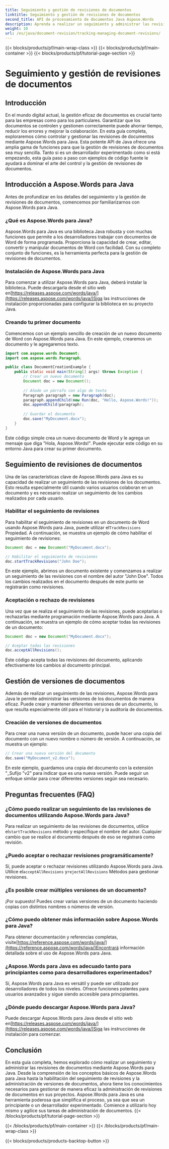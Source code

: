 ```yaml
---
title: Seguimiento y gestión de revisiones de documentos
linktitle: Seguimiento y gestión de revisiones de documentos
second_title: API de procesamiento de documentos Java Aspose.Words
description: Aprenda a realizar un seguimiento y administrar las revisiones de documentos con Aspose.Words para Java en esta guía completa. Obtenga instrucciones paso a paso y ejemplos de código fuente.
weight: 10
url: /es/java/document-revision/tracking-managing-document-revisions/
---
```


{{< blocks/products/pf/main-wrap-class >}}
{{< blocks/products/pf/main-container >}}
{{< blocks/products/pf/tutorial-page-section >}}

# Seguimiento y gestión de revisiones de documentos


## Introducción

En el mundo digital actual, la gestión eficaz de documentos es crucial tanto para las empresas como para los particulares. Garantizar que los documentos se controlen y gestionen correctamente puede ahorrar tiempo, reducir los errores y mejorar la colaboración. En esta guía completa, exploraremos cómo controlar y gestionar las revisiones de documentos mediante Aspose.Words para Java. Esta potente API de Java ofrece una amplia gama de funciones para que la gestión de revisiones de documentos sea muy sencilla. Tanto si es un desarrollador experimentado como si está empezando, esta guía paso a paso con ejemplos de código fuente le ayudará a dominar el arte del control y la gestión de revisiones de documentos.

## Introducción a Aspose.Words para Java

Antes de profundizar en los detalles del seguimiento y la gestión de revisiones de documentos, comencemos por familiarizarnos con Aspose.Words para Java.

### ¿Qué es Aspose.Words para Java?

Aspose.Words para Java es una biblioteca Java robusta y con muchas funciones que permite a los desarrolladores trabajar con documentos de Word de forma programada. Proporciona la capacidad de crear, editar, convertir y manipular documentos de Word con facilidad. Con su completo conjunto de funciones, es la herramienta perfecta para la gestión de revisiones de documentos.

### Instalación de Aspose.Words para Java

 Para comenzar a utilizar Aspose.Words para Java, deberá instalar la biblioteca. Puede descargarla desde el sitio web en[https://releases.aspose.com/words/java/](https://releases.aspose.com/words/java/)Siga las instrucciones de instalación proporcionadas para configurar la biblioteca en su proyecto Java.

### Creando tu primer documento

Comencemos con un ejemplo sencillo de creación de un nuevo documento de Word con Aspose.Words para Java. En este ejemplo, crearemos un documento y le agregaremos texto.

```java
import com.aspose.words.Document;
import com.aspose.words.Paragraph;

public class DocumentCreationExample {
    public static void main(String[] args) throws Exception {
        // Crear un nuevo documento
        Document doc = new Document();
        
        // Añade un párrafo con algo de texto
        Paragraph paragraph = new Paragraph(doc);
        paragraph.appendChild(new Run(doc, "Hello, Aspose.Words!"));
        doc.appendChild(paragraph);
        
        // Guardar el documento
        doc.save("MyDocument.docx");
    }
}
```

Este código simple crea un nuevo documento de Word y le agrega un mensaje que diga "Hola, Aspose.Words!". Puede ejecutar este código en su entorno Java para crear su primer documento.

## Seguimiento de revisiones de documentos

Una de las características clave de Aspose.Words para Java es su capacidad de realizar un seguimiento de las revisiones de los documentos. Esto resulta especialmente útil cuando varios usuarios colaboran en un documento y es necesario realizar un seguimiento de los cambios realizados por cada usuario.

### Habilitar el seguimiento de revisiones

 Para habilitar el seguimiento de revisiones en un documento de Word usando Aspose.Words para Java, puede utilizar el`TrackRevisions` Propiedad. A continuación, se muestra un ejemplo de cómo habilitar el seguimiento de revisiones:

```java
Document doc = new Document("MyDocument.docx");

// Habilitar el seguimiento de revisiones
doc.startTrackRevisions("John Doe");
```

En este ejemplo, abrimos un documento existente y comenzamos a realizar un seguimiento de las revisiones con el nombre del autor "John Doe". Todos los cambios realizados en el documento después de este punto se registrarán como revisiones.

### Aceptación o rechazo de revisiones

Una vez que se realiza el seguimiento de las revisiones, puede aceptarlas o rechazarlas mediante programación mediante Aspose.Words para Java. A continuación, se muestra un ejemplo de cómo aceptar todas las revisiones de un documento:

```java
Document doc = new Document("MyDocument.docx");

// Aceptar todas las revisiones
doc.acceptAllRevisions();
```

Este código acepta todas las revisiones del documento, aplicando efectivamente los cambios al documento principal.

## Gestión de versiones de documentos

Además de realizar un seguimiento de las revisiones, Aspose.Words para Java le permite administrar las versiones de los documentos de manera eficaz. Puede crear y mantener diferentes versiones de un documento, lo que resulta especialmente útil para el historial y la auditoría de documentos.

### Creación de versiones de documentos

Para crear una nueva versión de un documento, puede hacer una copia del documento con un nuevo nombre o número de versión. A continuación, se muestra un ejemplo:

```java
// Crear una nueva versión del documento
doc.save("MyDocument_v2.docx");
```

En este ejemplo, guardamos una copia del documento con la extensión "_Sufijo "v2" para indicar que es una nueva versión. Puede seguir un enfoque similar para crear diferentes versiones según sea necesario.

## Preguntas frecuentes (FAQ)

### ¿Cómo puedo realizar un seguimiento de las revisiones de documentos utilizando Aspose.Words para Java?

 Para realizar un seguimiento de las revisiones de documentos, utilice el`startTrackRevisions` método y especifique el nombre del autor. Cualquier cambio que se realice al documento después de eso se registrará como revisión.

### ¿Puedo aceptar o rechazar revisiones programáticamente?

 Sí, puede aceptar o rechazar revisiones utilizando Aspose.Words para Java. Utilice el`acceptAllRevisions` y`rejectAllRevisions` Métodos para gestionar revisiones.

### ¿Es posible crear múltiples versiones de un documento?

¡Por supuesto! Puedes crear varias versiones de un documento haciendo copias con distintos nombres o números de versión.

### ¿Cómo puedo obtener más información sobre Aspose.Words para Java?

 Para obtener documentación y referencias completas, visite[https://reference.aspose.com/words/java/](https://reference.aspose.com/words/java/)Encontrará información detallada sobre el uso de Aspose.Words para Java.

### ¿Aspose.Words para Java es adecuado tanto para principiantes como para desarrolladores experimentados?

Sí, Aspose.Words para Java es versátil y puede ser utilizado por desarrolladores de todos los niveles. Ofrece funciones potentes para usuarios avanzados y sigue siendo accesible para principiantes.

### ¿Dónde puedo descargar Aspose.Words para Java?

Puede descargar Aspose.Words para Java desde el sitio web en[https://releases.aspose.com/words/java/](https://releases.aspose.com/words/java/)Siga las instrucciones de instalación para comenzar.

## Conclusión

En esta guía completa, hemos explorado cómo realizar un seguimiento y administrar las revisiones de documentos mediante Aspose.Words para Java. Desde la comprensión de los conceptos básicos de Aspose.Words para Java hasta la habilitación del seguimiento de revisiones y la administración de versiones de documentos, ahora tiene los conocimientos necesarios para gestionar de manera eficaz la administración de revisiones de documentos en sus proyectos. Aspose.Words para Java es una herramienta poderosa que simplifica el proceso, ya sea que sea un principiante o un desarrollador experimentado. Comience a utilizarlo hoy mismo y agilice sus tareas de administración de documentos.
{{< /blocks/products/pf/tutorial-page-section >}}

{{< /blocks/products/pf/main-container >}}
{{< /blocks/products/pf/main-wrap-class >}}

{{< blocks/products/products-backtop-button >}}
